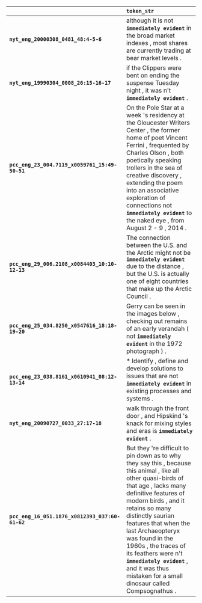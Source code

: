 |                                                 | `token_str`                                                                                                                                                                                                                                                                                                                                                                                                                    |
|:------------------------------------------------|:-------------------------------------------------------------------------------------------------------------------------------------------------------------------------------------------------------------------------------------------------------------------------------------------------------------------------------------------------------------------------------------------------------------------------------|
| **`nyt_eng_20000308_0481_48:4-5-6`**            | although it is not __`immediately evident`__ in the broad market indexes , most shares are currently trading at bear market levels .                                                                                                                                                                                                                                                                                           |
| **`nyt_eng_19990304_0008_26:15-16-17`**         | if the Clippers were bent on ending the suspense Tuesday night , it was n't __`immediately evident`__ .                                                                                                                                                                                                                                                                                                                        |
| **`pcc_eng_23_004.7119_x0059761_15:49-50-51`**  | On the Pole Star at a week 's residency at the Gloucester Writers Center , the former home of poet Vincent Ferrini , frequented by Charles Olson , both poetically speaking trollers in the sea of creative discovery , extending the poem into an associative exploration of connections not __`immediately evident`__ to the naked eye , from August 2 - 9 , 2014 .                                                          |
| **`pcc_eng_29_006.2108_x0084403_10:10-12-13`**  | The connection between the U.S. and the Arctic might not be __`immediately evident`__ due to the distance , but the U.S. is actually one of eight countries that make up the Arctic Council .                                                                                                                                                                                                                                  |
| **`pcc_eng_25_034.8250_x0547616_18:18-19-20`**  | Gerry can be seen in the images below , checking out remains of an early verandah ( not __`immediately evident`__ in the 1972 photograph ) .                                                                                                                                                                                                                                                                                   |
| **`pcc_eng_23_038.8161_x0610941_08:12-13-14`**  | * Identify , define and develop solutions to issues that are not __`immediately evident`__ in existing processes and systems .                                                                                                                                                                                                                                                                                                 |
| **`nyt_eng_20090727_0033_27:17-18`**            | walk through the front door , and Hipskind 's knack for mixing styles and eras is __`immediately evident`__ .                                                                                                                                                                                                                                                                                                                  |
| **`pcc_eng_16_051.1876_x0812393_037:60-61-62`** | But they 're difficult to pin down as to why they say this , because this animal , like all other quasi-birds of that age , lacks many definitive features of modern birds , and it retains so many distinctly saurian features that when the last Archaeopteryx was found in the 1960s , the traces of its feathers were n't __`immediately evident`__ , and it was thus mistaken for a small dinosaur called Compsognathus . |